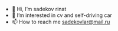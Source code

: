 - 👋 Hi, I’m sadekov rinat
- 👀 I’m interested in cv and self-driving car
- 📫 How to reach me sadekovlar@mail.ru

<!---
sadekovlar/sadekovlar is a ✨ special ✨ repository because its `README.md` (this file) appears on your GitHub profile.
You can click the Preview link to take a look at your changes.
--->
